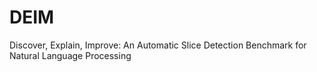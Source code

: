 # DEIM
Discover, Explain, Improve: An Automatic Slice Detection Benchmark for Natural Language Processing
